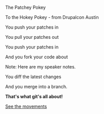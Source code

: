 The Patchey Pokey

To the Hokey Pokey - from Drupalcon Austin



You push your patches in

You pull your patches out

You push your patches in

And you fork your code about

Note:
Here are my speaker notes.



You diff the latest changes

And you merge into a branch.

**That's what git's all about!**



[See the movements](https://www.youtube.com/watch?v=lJG4XTTQjCo)
